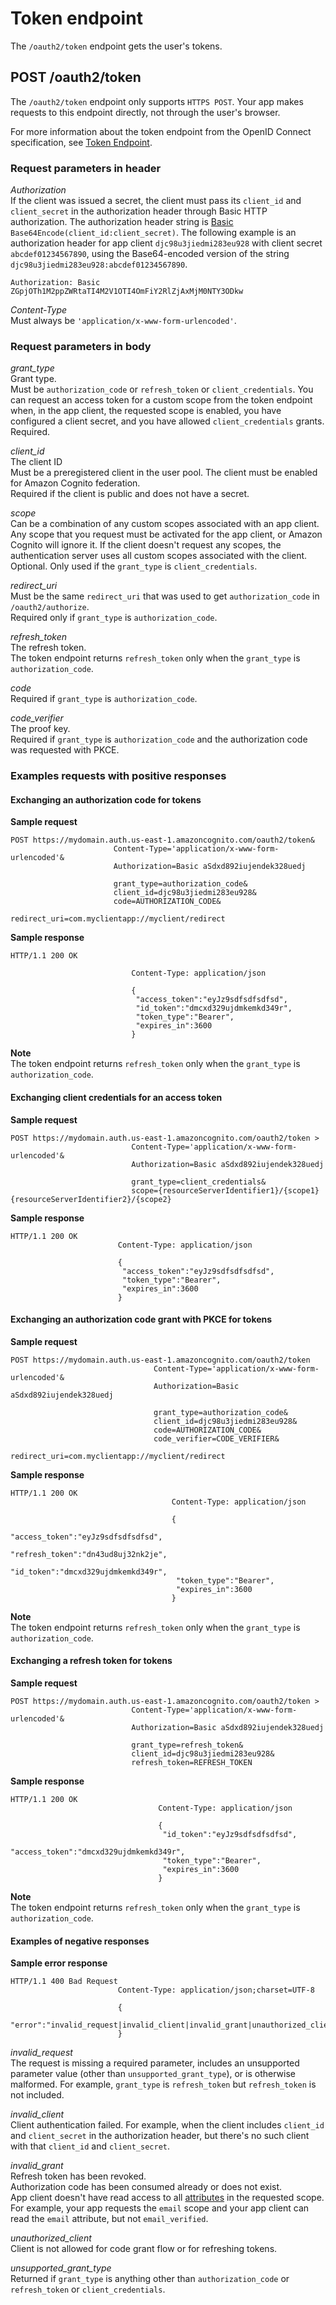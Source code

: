 # Token endpoint<a name="token-endpoint"></a>

The `/oauth2/token` endpoint gets the user's tokens\.

## POST /oauth2/token<a name="post-token"></a>

The `/oauth2/token` endpoint only supports `HTTPS POST`\. Your app makes requests to this endpoint directly, not through the user's browser\.

For more information about the token endpoint from the OpenID Connect specification, see [Token Endpoint](http://openid.net/specs/openid-connect-core-1_0.html#TokenEndpoint)\.

### Request parameters in header<a name="post-token-request-parameters"></a>

*Authorization*  
If the client was issued a secret, the client must pass its `client_id` and `client_secret` in the authorization header through Basic HTTP authorization\. The authorization header string is [Basic](https://en.wikipedia.org/wiki/Basic_access_authentication#Client_side) `Base64Encode(client_id:client_secret)`\. The following example is an authorization header for app client `djc98u3jiedmi283eu928` with client secret `abcdef01234567890`, using the Base64\-encoded version of the string `djc98u3jiedmi283eu928:abcdef01234567890`\.  

```
Authorization: Basic ZGpjOTh1M2ppZWRtaTI4M2V1OTI4OmFiY2RlZjAxMjM0NTY3ODkw
```

*Content\-Type*  
Must always be `'application/x-www-form-urlencoded'`\.

### Request parameters in body<a name="post-token-request-parameters-in-body"></a>

*grant\_type*  
Grant type\.  
Must be `authorization_code` or `refresh_token` or `client_credentials`\. You can request an access token for a custom scope from the token endpoint when, in the app client, the requested scope is enabled, you have configured a client secret, and you have allowed `client_credentials` grants\.  
Required\.

*client\_id*  
The client ID  
Must be a preregistered client in the user pool\. The client must be enabled for Amazon Cognito federation\.  
Required if the client is public and does not have a secret\.

*scope*  
Can be a combination of any custom scopes associated with an app client\. Any scope that you request must be activated for the app client, or Amazon Cognito will ignore it\. If the client doesn't request any scopes, the authentication server uses all custom scopes associated with the client\.  
Optional\. Only used if the `grant_type` is `client_credentials`\.

*redirect\_uri*  
Must be the same `redirect_uri` that was used to get `authorization_code` in `/oauth2/authorize`\.  
Required only if `grant_type` is `authorization_code`\.

*refresh\_token*  
The refresh token\.  
The token endpoint returns `refresh_token` only when the `grant_type` is `authorization_code`\.

*code*  
Required if `grant_type` is `authorization_code`\.

*code\_verifier*  
The proof key\.  
Required if `grant_type` is `authorization_code` and the authorization code was requested with PKCE\.

### Examples requests with positive responses<a name="post-token-positive"></a>

#### Exchanging an authorization code for tokens<a name="post-token-positive-exchanging-authorization-code-for-tokens"></a>

 **Sample request**

```
POST https://mydomain.auth.us-east-1.amazoncognito.com/oauth2/token&
                       Content-Type='application/x-www-form-urlencoded'&
                       Authorization=Basic aSdxd892iujendek328uedj
                       
                       grant_type=authorization_code&
                       client_id=djc98u3jiedmi283eu928&
                       code=AUTHORIZATION_CODE&
                       redirect_uri=com.myclientapp://myclient/redirect
```

**Sample response**

```
HTTP/1.1 200 OK
                        
                           Content-Type: application/json
                           
                           { 
                            "access_token":"eyJz9sdfsdfsdfsd", 
                            "id_token":"dmcxd329ujdmkemkd349r",
                            "token_type":"Bearer", 
                            "expires_in":3600
                           }
```

**Note**  
The token endpoint returns `refresh_token` only when the `grant_type` is `authorization_code`\.

#### Exchanging client credentials for an access token<a name="post-token-positive-exchanging-client-credentials-for-an-access-token"></a>

 **Sample request**

```
POST https://mydomain.auth.us-east-1.amazoncognito.com/oauth2/token >
                           Content-Type='application/x-www-form-urlencoded'&
                           Authorization=Basic aSdxd892iujendek328uedj
                           
                           grant_type=client_credentials&
                           scope={resourceServerIdentifier1}/{scope1} {resourceServerIdentifier2}/{scope2}
```

**Sample response**

```
HTTP/1.1 200 OK
                        Content-Type: application/json
                        
                        {
                         "access_token":"eyJz9sdfsdfsdfsd", 
                         "token_type":"Bearer", 
                         "expires_in":3600
                        }
```

#### Exchanging an authorization code grant with PKCE for tokens<a name="post-token-positive-exchanging-authorization-code-grant-with-pkce-for-tokens"></a>

**Sample request**

```
POST https://mydomain.auth.us-east-1.amazoncognito.com/oauth2/token
                                Content-Type='application/x-www-form-urlencoded'&
                                Authorization=Basic aSdxd892iujendek328uedj
                                
                                grant_type=authorization_code&
                                client_id=djc98u3jiedmi283eu928&
                                code=AUTHORIZATION_CODE&
                                code_verifier=CODE_VERIFIER&
                                redirect_uri=com.myclientapp://myclient/redirect
```

**Sample response**

```
HTTP/1.1 200 OK
                                    Content-Type: application/json
                                    
                                    {
                                     "access_token":"eyJz9sdfsdfsdfsd",
                                     "refresh_token":"dn43ud8uj32nk2je",
                                     "id_token":"dmcxd329ujdmkemkd349r",
                                     "token_type":"Bearer", 
                                     "expires_in":3600
                                    }
```

**Note**  
The token endpoint returns `refresh_token` only when the `grant_type` is `authorization_code`\.

#### Exchanging a refresh token for tokens<a name="post-token-positive-exchanging-a-refresh-token-for-tokens.title"></a>

**Sample request**

```
POST https://mydomain.auth.us-east-1.amazoncognito.com/oauth2/token >
                           Content-Type='application/x-www-form-urlencoded'&
                           Authorization=Basic aSdxd892iujendek328uedj
                           
                           grant_type=refresh_token&
                           client_id=djc98u3jiedmi283eu928&
                           refresh_token=REFRESH_TOKEN
```

**Sample response**

```
HTTP/1.1 200 OK
                                 Content-Type: application/json
                                 
                                 {
                                  "id_token":"eyJz9sdfsdfsdfsd", 
                                  "access_token":"dmcxd329ujdmkemkd349r",
                                  "token_type":"Bearer", 
                                  "expires_in":3600
                                 }
```

**Note**  
The token endpoint returns `refresh_token` only when the `grant_type` is `authorization_code`\.

#### Examples of negative responses<a name="post-token-negative"></a>

**Sample error response**

```
HTTP/1.1 400 Bad Request
                        Content-Type: application/json;charset=UTF-8
                        
                        {
                        "error":"invalid_request|invalid_client|invalid_grant|unauthorized_client|unsupported_grant_type|"
                        }
```

*invalid\_request*  
The request is missing a required parameter, includes an unsupported parameter value \(other than `unsupported_grant_type`\), or is otherwise malformed\. For example, `grant_type` is `refresh_token` but `refresh_token` is not included\. 

*invalid\_client*  
Client authentication failed\. For example, when the client includes `client_id` and `client_secret` in the authorization header, but there's no such client with that `client_id` and `client_secret`\. 

*invalid\_grant*  
Refresh token has been revoked\.   
Authorization code has been consumed already or does not exist\.   
App client doesn't have read access to all [attributes](https://docs.aws.amazon.com/cognito/latest/developerguide/user-pool-settings-attributes.html) in the requested scope\. For example, your app requests the `email` scope and your app client can read the `email` attribute, but not `email_verified`\.

*unauthorized\_client*  
Client is not allowed for code grant flow or for refreshing tokens\. 

*unsupported\_grant\_type*  
Returned if `grant_type` is anything other than `authorization_code` or `refresh_token` or `client_credentials`\. 